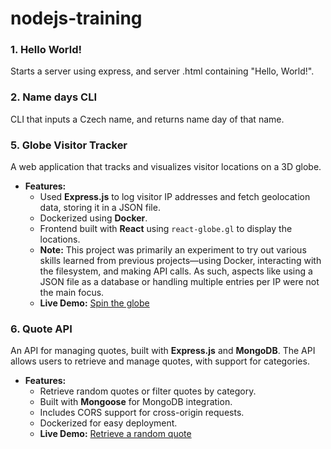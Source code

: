 # nodejs-training
 
### 1. Hello World!
Starts a server using express, and server .html containing "Hello, World!".

### 2. Name days CLI
CLI that inputs a Czech name, and returns name day of that name.

### 5. Globe Visitor Tracker
A web application that tracks and visualizes visitor locations on a 3D globe.

- **Features:**
  - Used **Express.js** to log visitor IP addresses and fetch geolocation data, storing it in a JSON file.
  - Dockerized using **Docker**.
  - Frontend built with **React** using `react-globe.gl` to display the locations.
  - **Note:** This project was primarily an experiment to try out various skills learned from previous            projects—using Docker, interacting with the filesystem, and making API calls. As such, aspects like using a JSON file as a database or handling multiple entries per IP were not the main focus.
  - **Live Demo:** [Spin the globe](https://nodejs-training-production-6599.up.railway.app/)

### 6. Quote API
An API for managing quotes, built with **Express.js** and **MongoDB**. The API allows users to retrieve and manage quotes, with support for categories.

- **Features:**
  - Retrieve random quotes or filter quotes by category.
  - Built with **Mongoose** for MongoDB integration.
  - Includes CORS support for cross-origin requests.
  - Dockerized for easy deployment.
  - **Live Demo:** [Retrieve a random quote](https://quotes-api-production-1489.up.railway.app/api/quotes/random/)